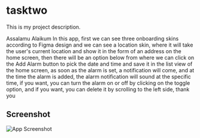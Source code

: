 # tasktwo

This is my project description.

Assalamu Alaikum In this app, first we can see three onboarding skins according to Figma design and we can see a location skin, where it will take the user's current location and show it in the form of an address on the home screen, then there will be an option below from where we can click on the Add Alarm button to pick the date and time and save it in the list view of the home screen, as soon as the alarm is set, a notification will come, and at the time the alarm is added, the alarm notification will sound at the specific time, if you want, you can turn the alarm on or off by clicking on the toggle option, and if you want, you can delete it by scrolling to the left side, thank you

## Screenshot

![App Screenshot]([images/screenshot.png](https://github.com/nahidhasanniloy/flutter_use-current-location/blob/master/app_ss%20(1).jpg?raw=true))
